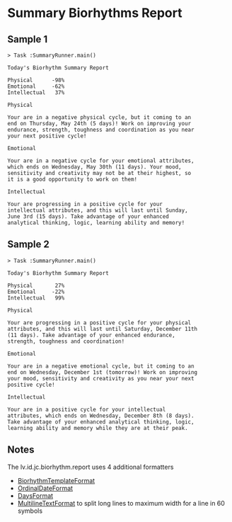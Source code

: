 # Summary Biorhythms Report

## Sample 1

```text
> Task :SummaryRunner.main()

Today's Biorhythm Summary Report

Physical      -98%
Emotional     -62%
Intellectual   37%

Physical

Your are in a negative physical cycle, but it coming to an
end on Thursday, May 24th (5 days)! Work on improving your
endurance, strength, toughness and coordination as you near
your next positive cycle!

Emotional

Your are in a negative cycle for your emotional attributes,
which ends on Wednesday, May 30th (11 days). Your mood,
sensitivity and creativity may not be at their highest, so
it is a good opportunity to work on them!

Intellectual

Your are progressing in a positive cycle for your
intellectual attributes, and this will last until Sunday,
June 3rd (15 days). Take advantage of your enhanced
analytical thinking, logic, learning ability and memory!

```
## Sample 2

```text
> Task :SummaryRunner.main()

Today's Biorhythm Summary Report

Physical       27%
Emotional     -22%
Intellectual   99%

Physical

Your are progressing in a positive cycle for your physical
attributes, and this will last until Saturday, December 11th
(11 days). Take advantage of your enhanced endurance,
strength, toughness and coordination!

Emotional

Your are in a negative emotional cycle, but it coming to an
end on Wednesday, December 1st (tomorrow)! Work on improving
your mood, sensitivity and creativity as you near your next
positive cycle!

Intellectual

Your are in a positive cycle for your intellectual
attributes, which ends on Wednesday, December 8th (8 days).
Take advantage of your enhanced analytical thinking, logic,
learning ability and memory while they are at their peak.
```
## Notes

The lv.id.jc.biorhythm.report uses 4 additional formatters
- [BiorhythmTemplateFormat](/src/main/java/lv/id/jc/biorhythm.report/format/BiorhythmTemplateFormat.java)
- [OrdinalDateFormat](/src/main/java/lv.id.jc.biorhythm.report/format/OrdinalDateFormat.java)
- [DaysFormat](/src/main/java/lv.id.jc.biorhythm.report/format/DaysFormat.java)
- [MultilineTextFormat](/src/main/java/lv.id.jc.biorhythm.report/format/MultilineTextFormat.java) to split long lines to maximum width for a line in 60 symbols
